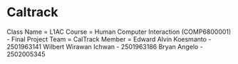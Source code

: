 # Caltrack
Class Name = L1AC
Course = Human Computer Interaction (COMP6800001) - Final Project
Team = CalTrack
Member = 
        Edward Alvin Koesmanto - 2501963141
        Wilbert Wirawan Ichwan - 2501963186
        Bryan Angelo - 2502005345
